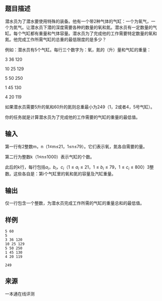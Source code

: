 ## 题目描述

潜水员为了潜水要使用特殊的装备。他有一个带2种气体的气缸：一个为氧气，一个为氮气。让潜水员下潜的深度需要各种的数量的氧和氮。潜水员有一定数量的气缸。每个气缸都有重量和气体容量。潜水员为了完成他的工作需要特定数量的氧和氮。他完成工作所需气缸的总重的最低限度的是多少？

例如：潜水员有5个气缸。每行三个数字为：氧，氮的（升）量和气缸的重量：

3 36 120

10 25 129

5 50 250

1 45 130

4 20 119

如果潜水员需要5升的氧和60升的氮则总重最小为249（1，2或者4，5号气缸）。

你的任务就是计算潜水员为了完成他的工作需要的气缸的重量的最低值。

## 输入

第一行有2整数m，n（1≤m≤21，1≤n≤79）。它们表示氧，氮各自需要的量。

第二行为整数k（1≤n≤1000）表示气缸的个数。

此后的k行，每行包括$a_i，b_i，c_i（1≤a_i≤21，1≤b_i≤79，1≤c_i≤800）3$整数。这些各自是：第i个气缸里的氧和氮的容量及汽缸重量。

## 输出

仅一行包含一个整数，为潜水员完成工作所需的气缸的重量总和的最低值。

## 样例

```input1
5 60
5
3 36 120
10 25 129
5 50 250
1 45 130
4 20 119
```

```output1
249
```


 ## 来源

 一本通在线评测 